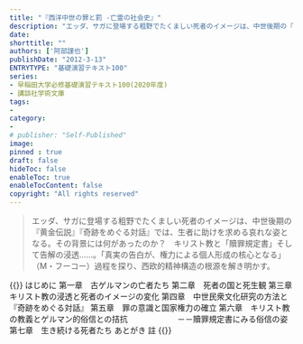 ```yaml
---
title: "『西洋中世の罪と罰 -亡霊の社会史』"
description: "エッダ、サガに登場する粗野でたくましい死者のイメージは、中世後期の『黄金伝説』『奇跡をめぐる対話』では、生者に助けを求める哀れな姿となる。その背景には何があったのか？　キリスト教と「贖罪規定書」そして告解の浸透……。「真実の告白が、権力による個人形成の核心となる」（M・フーコー）過程を探り、西欧的精神構造の根源を解き明かす。"
date: 
shorttitle: ""
authors: ['阿部謹也']
publishDate: "2012-3-13"
ENTRYTYPE: "基礎演習テキスト100"
series:
- 早稲田大学必修基礎演習テキスト100(2020年度)
- 講談社学術文庫
tags: 
- 
category: 
- 
# publisher: "Self-Published"
image: 
pinned : true
draft: false
hideToc: false
enableToc: true
enableTocContent: false
copyright: "All rights reserved"
---
```


>エッダ、サガに登場する粗野でたくましい死者のイメージは、中世後期の『黄金伝説』『奇跡をめぐる対話』では、生者に助けを求める哀れな姿となる。その背景には何があったのか？　キリスト教と「贖罪規定書」そして告解の浸透……。「真実の告白が、権力による個人形成の核心となる」（M・フーコー）過程を探り、西欧的精神構造の根源を解き明かす。

{{<boxmd>}}
はじめに
第一章　古ゲルマンの亡者たち
第二章　死者の国と死生観
第三章　キリスト教の浸透と死者のイメージの変化
第四章　中世民衆文化研究の方法と『奇跡をめぐる対話』
第五章　罪の意識と国家権力の確立
第六章　キリスト教の教義とゲルマン的俗信との拮抗
　　　　　　－－贖罪規定書にみる俗信の姿
第七章　生き続ける死者たち
あとがき
註
{{</boxmd>}}